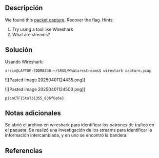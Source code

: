 ## Descripción
We found this [packet capture](https://jupiter.challenges.picoctf.org/static/483e50268fe7e015c49caf51a69063d0/capture.pcap). Recover the flag.
Hints:
1. Try using a tool like Wireshark
2. What are streams?
	
## Solución 

Usando Wireshark:

~~~
srriv@LAPTOP-7DDM83G8:~/SRSS/Whatarestreams$ wireshark capture.pcap
~~~

![[Pasted image 20250401124435.png]]

![[Pasted image 20250401124503.png]]

~~~
picoCTF{StaT31355_636f6e6e}
~~~

## Notas adicionales 

Se abrió el archivo en wireshark para identificar los patrones de trafico en el paquete. Se realizó una investigación de los streams para identificar la información intercambiada, y en uno se encontró la bandera.

## Referencias

